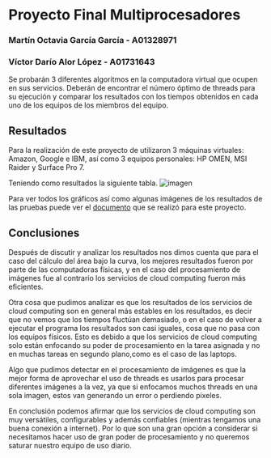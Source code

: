 # Proyecto Final Multiprocesadores
### Martín Octavia García García - A01328971
### Víctor Darío Alor López - A01731643
Se probarán 3 diferentes algoritmos en la computadora virtual que ocupen en sus servicios. Deberán de encontrar el número óptimo de threads para su ejecución y comparar los resultados con los tiempos obtenidos en cada uno de los equipos de los miembros del equipo.
## Resultados
Para la realización de este proyecto de utilizaron 3 máquinas virtuales: Amazon, Google e IBM, así como 3 equipos personales: HP OMEN, MSI Raider y Surface Pro 7.

Teniendo como resultados la siguiente tabla.
![imagen](https://user-images.githubusercontent.com/83479688/143066435-2ef08ab9-c27b-4789-90c9-73e47b18572a.png)

Para ver todos los gráficos así como algunas imágenes de los resultados de las pruebas puede ver el [documento](https://docs.google.com/document/d/1BuCEfgQMn0Djsf8-Sb4xyqLAucGC-UfEAUhB6UZVLeE/edit?usp=sharing) que se realizó para este proyecto.
## Conclusiones
Después de discutir y analizar los resultados nos dimos cuenta que para el caso del cálculo del área bajo la curva, los mejores resultados fueron por parte de las computadoras físicas, y en el caso del procesamiento de imágenes fue al contrario los servicios de cloud computing fueron más eficientes.

Otra cosa que pudimos analizar es que los resultados de los servicios de cloud computing son en general más estables en los resultados, es decir que no vemos que los tiempos fluctúan demasiado, o en el caso de volver a ejecutar el programa los resultados son casi iguales, cosa que no pasa con los equipos físicos. Esto  es debido a que los servicios de cloud computing solo están enfocando su poder de procesamiento en la tarea asignada y no en muchas tareas en segundo plano,como es el caso de las laptops.

Algo que pudimos detectar en el procesamiento de imágenes es que la mejor forma de aprovechar el uso de threads es usarlos para procesar diferentes imágenes a la vez, ya que si enfocamos muchos threads en una sola imagen, estos van generando un error o perdiendo pixeles.

En conclusión podemos afirmar que los servicios de cloud computing son muy versátiles, configurables y además confiables (mientras tengamos una buena conexión a internet). Por lo que son una gran opción a considerar si necesitamos hacer uso de gran poder de procesamiento y no queremos saturar nuestro equipo de uso diario.
